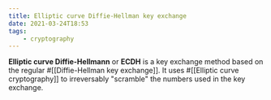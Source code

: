 ```yaml
---
title: Elliptic curve Diffie-Hellman key exchange
date: 2021-03-24T18:53
tags:
    - cryptography
---
```


**Elliptic curve Diffie-Hellmann** or **ECDH** is a key exchange method based on the regular #[[Diffie-Hellman key exchange]]. It uses #[[Elliptic curve cryptography]] to irreversably "scramble" the numbers used in the key exchange.
